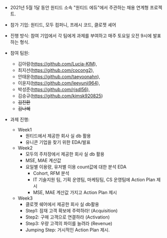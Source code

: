 - 2021년 5월 1달 동안 원티드 소속 "원티드 에듀"에서 주관하는 채용 연계형 프로젝트.

- 참가 기업:
원티드, 모두 컴퍼니, 프레시 코드, 클로젯 셰어

- 진행 방식:
참여 기업에서 각 팀에게 과제를 부여하고 매주 토요일 오전 9시에 발표하는 형식.

- 참여 팀원:
    - 김아람(https://github.com/Lucia-KIM), 
    - 최지선(https://github.com/cocong2), 
    - 안태윤(https://github.com/taeyoonahn),
    - 이윤지(https://github.com/leeyunji964),
    - 박성준(https://github.com/rjsdl56),
    - 김승규(https://github.com/kimsk920825)
    - ~~김진환~~
    - ~~김나혜~~

- 과제 진행:
    - Week1
        -  원티드에서 제공한 회사 실 db 활용
        -  유니콘 기업을 찾기 위한 EDA/발표
    - Week2
        -  모두의 주차장에서 제공한 회사 실 db 활용
        -  MSE, MAE 계산값
        -  요일별 이용량, 유저별 이용 count값에 대한 분석 EDA 
            -  Cohort, RFM 분석
            -  IT 기술지원 팀, 기획 운영팀, 마케팅팀, CS 운영팀에 Action Plan 제시
            -  MSE, MAE 계산값 가지고 Action Plan 제시
    - Week3
        - 클로젯 쉐어에서 제공한 회사 실 db활용 
        - Step1: 잠재 고객 확보에 주력하라! (Acquisition)
        - Step2: 구매 고객으로 연결하라 (Activation)
        - Step3: 우량 고객의 파이를 늘려라 (Revenue)
        - Jumping Step: 거시적인 Action Plan 제시. 







